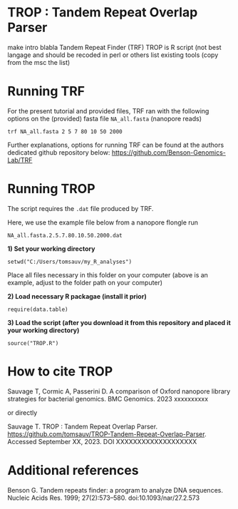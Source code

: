 
# TROP : Tandem Repeat Overlap Parser

make intro blabla Tandem Repeat Finder (TRF) 
TROP is R script (not best langage and should be recoded in perl or others
list existing tools (copy from the msc the list)


# Running TRF

For the present tutorial and provided files, TRF ran with the following options on the (provided) fasta file ```NA_all.fasta```
(nanopore reads)

```trf NA_all.fasta 2 5 7 80 10 50 2000```

Further explanations, options for running TRF can be found at the authors dedicated github repository below:
https://github.com/Benson-Genomics-Lab/TRF

# Running TROP

The script requires the ```.dat``` file produced by TRF. 

Here, we use the example file below from a nanopore flongle run

```
NA_all.fasta.2.5.7.80.10.50.2000.dat
``` 

**1) Set your working directory**

```
setwd("C:/Users/tomsauv/my_R_analyses")
``` 
Place all files necessary in this folder on your computer (above is an example, adjust to the folder path on your computer)

**2) Load necessary R packagae (install it prior)**

```
require(data.table)
```
**3) Load the script (after you download it from this repository and placed it your working directory)**

```
source("TROP.R")
```




# How to cite TROP

Sauvage T, Cormic A, Passerini D. A comparison of Oxford nanopore library strategies for bacterial genomics. BMC Genomics. 2023 xxxxxxxxxx

or directly

Sauvage T. TROP : Tandem Repeat Overlap Parser. https://github.com/tomsauv/TROP-Tandem-Repeat-Overlap-Parser. Accessed September XX, 2023. DOI XXXXXXXXXXXXXXXXXXX

# Additional references

Benson G. Tandem repeats finder: a program to analyze DNA sequences. Nucleic Acids Res. 1999; 27(2):573–580. doi:10.1093/nar/27.2.573
